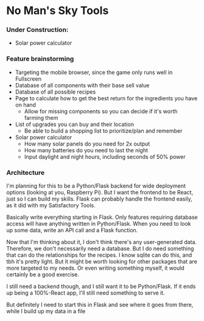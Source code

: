 # No Man's Sky Tools

### Under Construction:
- Solar power calculator

### Feature brainstorming

- Targeting the mobile browser, since the game only runs well in Fullscreen
- Database of all components with their base sell value
- Database of all possible recipes
- Page to calculate how to get the best return for the ingredients you have on hand
    - Allow for missing components so you can decide if it's worth farming them
- List of upgrades you can buy and their location
    - Be able to build a shopping list to prioritize/plan and remember
- Solar power calculator
    - How many solar panels do you need for 2x output
    - How many batteries do you need to last the night
    - Input daylight and night hours, including seconds of 50% power

### Architecture

I'm planning for this to be a Python/Flask backend for wide deployment options (looking at you, Raspberry Pi).
But I want the frontend to be React, just so I can build my skills.
Flask can probably handle the frontend easily, as it did with my Satisfactory Tools.  

Basically write everything starting in Flask.
Only features requiring database access will have anything written in Python/Flask.
When you need to look up some data, write an API call and a Flask function.  

Now that I'm thinking about it, I don't think there's any user-generated data.
Therefore, we don't necessarily need a database.
But I do need something that can do the relationships for the recipes.
I know sqlite can do this, and tbh it's pretty light.
But it might be worth looking for other packages that are more targeted to my needs.
Or even writing something myself, it would certainly be a good exercise.  

I still need a backend though, and I still want it to be Python/Flask.
If it ends up being a 100%-React app, I'll still need something to serve it.  

But definitely I need to start this in Flask and see where it goes from there, while I build up my data in a file
